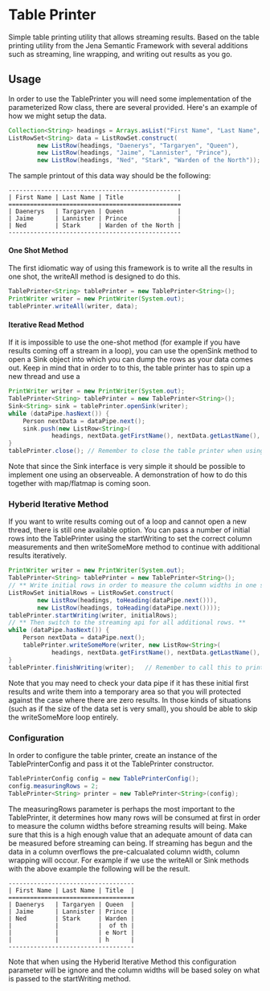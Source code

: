 # Table Printer

Simple table printing utility that allows streaming results. Based on the table printing utility from the Jena Semantic Framework with several additions such as streaming, line wrapping, and writing out results as you go.

## Usage
In order to use the TablePrinter you will need some implementation of the parameterized Row class, there are several provided. Here's an example of how we might setup the data.
```java
Collection<String> headings = Arrays.asList("First Name", "Last Name", "Title");
ListRowSet<String> data = ListRowSet.construct(
        new ListRow(headings, "Daenerys", "Targaryen", "Queen"),
        new ListRow(headings, "Jaime", "Lannister", "Prince"),
        new ListRow(headings, "Ned", "Stark", "Warden of the North"));
```
The sample printout of this data way should be the following:
```
------------------------------------------------
| First Name | Last Name | Title               |
================================================
| Daenerys   | Targaryen | Queen               |
| Jaime      | Lannister | Prince              |
| Ned        | Stark     | Warden of the North |
------------------------------------------------
```

#### One Shot Method
The first idiomatic way of using this framework is to write all the results in one shot, the writeAll method is designed to do this.
```java
TablePrinter<String> tablePrinter = new TablePrinter<String>();
PrintWriter writer = new PrintWriter(System.out);
tablePrinter.writeAll(writer, data);
```

#### Iterative Read Method
If it is impossible to use the one-shot method (for example if you have results coming off a stream in a loop), you can use the openSink method to open a Sink object into which you can dump the rows as your data comes out. Keep in mind that in order to to this, the table printer has to spin up a new thread and use a
```java
PrintWriter writer = new PrintWriter(System.out);
TablePrinter<String> tablePrinter = new TablePrinter<String>();
Sink<String> sink = tablePrinter.openSink(writer);
while (dataPipe.hasNext()) {
    Person nextData = dataPipe.next();
    sink.push(new ListRow<String>(
            headings, nextData.getFirstName(), nextData.getLastName(), nextData.getTitle()));
}
tablePrinter.close(); // Remember to close the table printer when using a sink
```


Note that since the Sink interface is very simple it should be possible to implement one using an observeable. A demonstration of how to do this together with map/flatmap is coming soon.

### Hyberid Iterative Method
If you want to write results coming out of a loop and cannot open a new thread, there is still one available option. You can pass a number of initial rows into the TablePrinter using the startWriting to set the correct column measurements and then writeSomeMore method to continue with additional results iteratively.
```java
PrintWriter writer = new PrintWriter(System.out);
TablePrinter<String> tablePrinter = new TablePrinter<String>();
// ** Write initial rows in order to measure the column widths in one shot. **
ListRowSet initialRows = ListRowSet.construct(
        new ListRow(headings, toHeading(dataPipe.next())),
        new ListRow(headings, toHeading(dataPipe.next())));
tablePrinter.startWriting(writer, initialRows);
// ** Then switch to the streaming api for all additional rows. **
while (dataPipe.hasNext()) {
    Person nextData = dataPipe.next();
    tablePrinter.writeSomeMore(writer, new ListRow<String>(
            headings, nextData.getFirstName(), nextData.getLastName(), nextData.getTitle()));
}
tablePrinter.finishWriting(writer);   // Remember to call this to print the final divider
```
Note that you may need to check your data pipe if it has these initial first results and write them into a temporary area so that you will protected against the case where there are zero results.
In those kinds of situations (such as if the size of the data set is very small), you should be able to skip the writeSomeMore loop entirely.


### Configuration
In order to configure the table printer, create an instance of the TablePrinterConfig and pass it ot the TablePrinter constructor.
```java
TablePrinterConfig config = new TablePrinterConfig();
config.measuringRows = 2;
TablePrinter<String> printer = new TablePrinter<String>(config);
```
The measuringRows parameter is perhaps the most important to the TablePrinter, it determines how many rows will be consumed at first in order to measure the column widths before streaming results will being. Make sure that this is a high enough value that an adequate amount of data can be measured before streaming can being. If streaming has begun and the data in a column overflows the pre-calcualated column width, column wrapping will occour. For example if we use the writeAll or Sink methods with the above example the following will be the result.
```
-----------------------------------
| First Name | Last Name | Title  |
===================================
| Daenerys   | Targaryen | Queen  |
| Jaime      | Lannister | Prince |
| Ned        | Stark     | Warden |
|            |           |  of th |
|            |           | e Nort |
|            |           | h      |
-----------------------------------
```
Note that when using the Hyberid Iterative Method this configuration parameter will be ignore and the column widths will be based soley on what is passed to the startWriting method.
